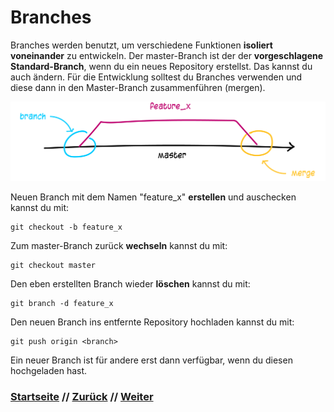# Branches

Branches werden benutzt, um verschiedene Funktionen **isoliert voneinander** zu entwickeln. Der master-Branch ist der der **vorgeschlagene Standard-Branch**, wenn du ein neues Repository erstellst. Das kannst du auch ändern. Für die Entwicklung solltest du Branches verwenden und diese dann in den Master-Branch zusammenführen (mergen).

![Git-Workflow](./assets/images/git_branching.png)

Neuen Branch mit dem Namen "feature_x" **erstellen** und auschecken kannst du mit:

```
git checkout -b feature_x
```

Zum master-Branch zurück **wechseln** kannst du mit:

```
git checkout master
```

Den eben erstellten Branch wieder **löschen** kannst du mit:

```
git branch -d feature_x
```

Den neuen Branch ins entfernte Repository hochladen kannst du mit:

```
git push origin <branch>
```

Ein neuer Branch ist für andere erst dann verfügbar, wenn du diesen hochgeladen hast.

### [Startseite](index.md) // [Zurück](revert.md) // [Weiter](tagging.md)
